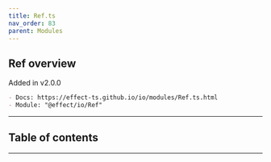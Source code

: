 ```yaml
---
title: Ref.ts
nav_order: 83
parent: Modules
---
```


## Ref overview

Added in v2.0.0

```md
- Docs: https://effect-ts.github.io/io/modules/Ref.ts.html
- Module: "@effect/io/Ref"
```

---

<h2 class="text-delta">Table of contents</h2>

---
